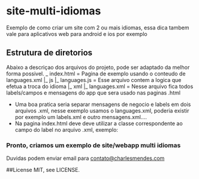 # site-multi-idiomas
Exemplo de como criar um site com 2 ou mais idiomas, essa dica tambem vale para aplicativos web para android e ios por exemplo

## Estrutura de diretorios
Abaixo a descriçao dos arquivos do projeto, pode ser adaptado da melhor forma possivel.
       _ index.html         = Pagina de exemplo usando o conteudo de languages.xml
       |_ js
          |_ languages.js   = Esse arquivo contem a logica que efetua a troca do idioma
       |_ xml
          |_ languages.xml  = Nesse arquivo fica todos labels/campos e mensagens do app que sera usado nas paginas .html

* Uma boa pratica seria separar mensagens de negocio e labels em dois arquivos .xml, nesse exemplo usamos o languages.xml, poderia existir por exemplo um labels.xml e outro mensagens.xml.... 
* Na pagina index.html deve deve utilizar a classe correspondente ao campo do label no arquivo .xml, exemplo:
       <span class="label-hello"></span>

### Pronto, criamos um exemplo de site/webapp multi idiomas

Duvidas podem enviar email para contato@charlesmendes.com

##License
MIT, see LICENSE.
